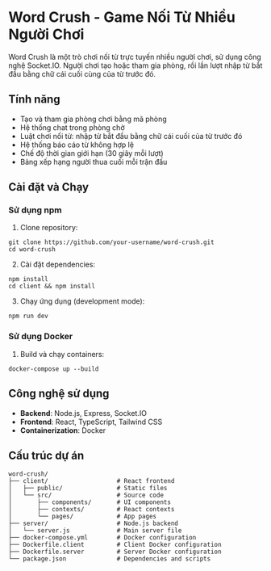 # Word Crush - Game Nối Từ Nhiều Người Chơi

Word Crush là một trò chơi nối từ trực tuyến nhiều người chơi, sử dụng công nghệ Socket.IO. Người chơi tạo hoặc tham gia phòng, rồi lần lượt nhập từ bắt đầu bằng chữ cái cuối cùng của từ trước đó.

## Tính năng

- Tạo và tham gia phòng chơi bằng mã phòng
- Hệ thống chat trong phòng chờ
- Luật chơi nối từ: nhập từ bắt đầu bằng chữ cái cuối của từ trước đó
- Hệ thống báo cáo từ không hợp lệ
- Chế độ thời gian giới hạn (30 giây mỗi lượt)
- Bảng xếp hạng người thua cuối mỗi trận đấu

## Cài đặt và Chạy

### Sử dụng npm

1. Clone repository:
```
git clone https://github.com/your-username/word-crush.git
cd word-crush
```

2. Cài đặt dependencies:
```
npm install
cd client && npm install
```

3. Chạy ứng dụng (development mode):
```
npm run dev
```

### Sử dụng Docker

1. Build và chạy containers:
```
docker-compose up --build
```

## Công nghệ sử dụng

- **Backend**: Node.js, Express, Socket.IO
- **Frontend**: React, TypeScript, Tailwind CSS
- **Containerization**: Docker

## Cấu trúc dự án

```
word-crush/
├── client/                   # React frontend
│   ├── public/               # Static files
│   └── src/                  # Source code
│       ├── components/       # UI components
│       ├── contexts/         # React contexts
│       └── pages/            # App pages
├── server/                   # Node.js backend
│   └── server.js             # Main server file
├── docker-compose.yml        # Docker configuration
├── Dockerfile.client         # Client Docker configuration
├── Dockerfile.server         # Server Docker configuration
└── package.json              # Dependencies and scripts
``` 